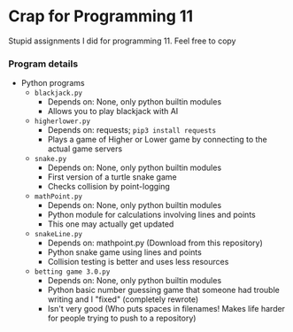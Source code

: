 # Crap for Programming 11
Stupid assignments I did for programming 11. Feel free to copy

### Program details
* Python programs
  * `blackjack.py`
    * Depends on: None, only python builtin modules
    * Allows you to play blackjack with AI
  * `higherlower.py`
    * Depends on: requests; `pip3 install requests`
    * Plays a game of Higher or Lower game by connecting to the actual game servers
  * `snake.py`
    * Depends on: None, only python builtin modules
    * First version of a turtle snake game
    * Checks collision by point-logging
  * `mathPoint.py`
    * Depends on: None, only python builtin modules
    * Python module for calculations involving lines and points
    * This one may actually get updated
  * `snakeLine.py`
    * Depends on: mathpoint.py (Download from this repository)
    * Python snake game using lines and points
    * Collision testing is better and uses less resources
  * `betting game 3.0.py`
    * Depends on: None, only python builtin modules
    * Python basic number guessing game that someone had trouble writing and I "fixed" (completely rewrote)
    * Isn't very good (Who puts spaces in filenames! Makes life harder for people trying to push to a repository)
